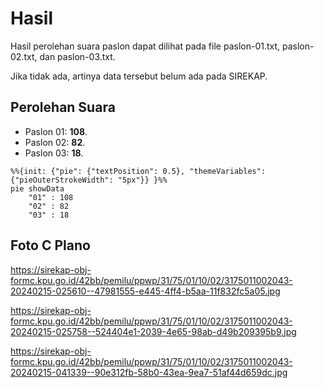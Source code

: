 # Hasil

Hasil perolehan suara paslon dapat dilihat pada file paslon-01.txt, paslon-02.txt, dan paslon-03.txt.

Jika tidak ada, artinya data tersebut belum ada pada SIREKAP.

## Perolehan Suara

 * Paslon 01: **108**.
 * Paslon 02: **82**.
 * Paslon 03: **18**.

```mermaid
%%{init: {"pie": {"textPosition": 0.5}, "themeVariables": {"pieOuterStrokeWidth": "5px"}} }%%
pie showData
    "01" : 108
    "02" : 82
    "03" : 18
```
## Foto C Plano

https://sirekap-obj-formc.kpu.go.id/42bb/pemilu/ppwp/31/75/01/10/02/3175011002043-20240215-025610--47981555-e445-4ff4-b5aa-11f832fc5a05.jpg

https://sirekap-obj-formc.kpu.go.id/42bb/pemilu/ppwp/31/75/01/10/02/3175011002043-20240215-025758--524404e1-2039-4e65-98ab-d49b209395b9.jpg

https://sirekap-obj-formc.kpu.go.id/42bb/pemilu/ppwp/31/75/01/10/02/3175011002043-20240215-041339--90e312fb-58b0-43ea-9ea7-51af44d659dc.jpg

